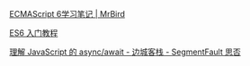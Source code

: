 [ECMAScript 6学习笔记 | MrBird](https://mrbird.cc/ES2015-Learn-Note.html)

[ES6 入门教程](https://es6.ruanyifeng.com/#docs/promise)

[理解 JavaScript 的 async/await - 边城客栈 - SegmentFault 思否](https://segmentfault.com/a/1190000007535316)